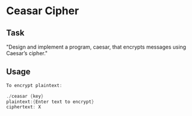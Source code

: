 # Ceasar Cipher



## Task

"Design and implement a program, caesar, that encrypts messages using Caesar’s cipher."


## Usage

```C
To encrypt plaintext:

./ceasar {key} 
plaintext:{Enter text to encrypt}
ciphertext: X
```


